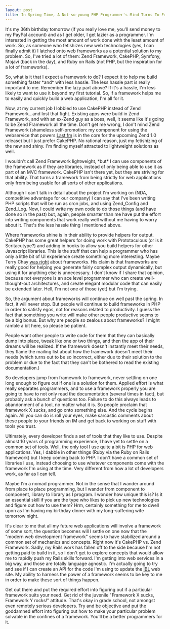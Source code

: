 ```yaml
--- 
layout: post
title: In Spring Time, A Not-so-young PHP Programmer's Mind Turns To Frameworks
---
```

<p>It's my 36th birthday tomorrow (if you really love me, you'll send money to my PayPal account) and as I get older, I get lazier as a programmer.  I'm interested in getting the most amount of work done with the least amount of work.  So, as someone who fetishizes new web technologies (yes, I can finally admit it) I latched onto web frameworks as a potential solution to my problem.  So, I've tried a lot of them:  Zend Framework, CakePHP, Symfony, Mojavi (back in the day), and Ruby on Rails (not PHP, but the inspiration for a lot of frameworks).
</p>
<p>
So, what is it that I expect a framework to do?  I expect it to help me build something faster *and* with less hassle.  The less hassle part is really important to me.  Remember the lazy part above?  If it's a hassle, I'm less likely to want to use it beyond my first tutorial.  So, if a framework helps me to easily and quickly build a web application, I'm all for it.</p>
<p>Now, at my current job I lobbied to use CakePHP instead of Zend Framework...and lost that fight.  Existing apps were build in Zend Framework, and with an ex-Zend guy as a boss, well, it seems like it's going to be Zend Framework all the time.  Don't get me wrong, I don't mind Zend Framework (shameless self-promotion: my component for using the webservice that powers <a href="http://last.fm">Last.fm</a> is in the core for the upcoming Zend 1.0 release) but I just prefer CakePHP.  No rational reason, just my fetishizing of the new and shiny.  I'm finding myself attracted to lightweight solutions as well.</p>
<p>I wouldn't call Zend Framework lightweight, *but* I can use components of the framework as if they are libraries, instead of only being able to use it as part of an MVC framework.  CakePHP isn't there yet, but they are striving for that ability.  That turns a framework from being strictly for web applications only from being usable for all sorts of other applications.</p>
<p>Although I can't talk in detail about the project I'm working on (NDA, competitive advantage for our company) I can say that I've been writing PHP scripts that will be run as cron jobs, and using Zend_Config and Zend_Log.  Now, I could write my own code to do those things (and have done so in the past) but, again, people smarter than me have put the effort into writing components that work really well without me having to worry about it.  That's the less hassle thing I mentioned above.</p>
<p>
Where frameworks shine is in their ability to provide helpers for output.  CakePHP has some great helpers for doing work with Prototaculous (or is it Scritacutype?) and adding in hooks to allow you build helpers for other Javascript libraries.  This is the stuff that can help a programmer who has only a little bit of UI experience create something more interesting.  Maybe Terry Chay <a href="http://terrychay.com/blog/article/why-frameworks-fail.shtml">was right</a> about frameworks.  His claim is that frameworks are really good for helping you generate fairly complex output dynamically, but using it for anything else is unnecessary.  I don't know if I share that opinion, because not everyone is an ace level programmer who can create well-thought-out architectures, and create elegant modular code that can easily be extended later.  Hell, I'm not one of those (yet) but I'm trying.</p>
<p>
So, the argument about frameworks will continue on well past the spring.  In fact, it will never stop.  But people will continue to build frameworks in PHP in order to satisfy egos, not for reasons related to productivity.  I guess the fact that something you write will make other people productive seems to be a big bonus.  But why are people so zealous about frameworks?  I might ramble a bit here, so please be patient.</p>
<p>
People want other people to write code for them that they can basically dump into place, tweak like one or two things, and then the app of their dreams will be realized.  If the framework doesn't instantly meet their needs, they flame the mailing list about how the framework doesn't meet their needs (which turns out to be so incorrect, either due to their solution to the problem or due to the fact that they can't be bothered to read the existing documentation.)</p>
<p>
So developers jump from framework to framework, never settling on one long enough to figure out if one is a solution for them.  Applied effort is what really separates programmers, and to use a framework properly you are going to have to not only read the documentation (several times in fact), but probably ask a bunch of questions too.  Failure to do this always leads to abandonment of a tool, no matter what it is.  So people proclaim that framework X sucks, and go onto something else.  And the cycle begins again.  All you can do is roll your eyes, make sarcastic comments about these people to your friends on IM and get back to working on stuff with tools you trust.</p>
<p>
Ultimately, every developer finds a set of tools that they like to use.  Despite almost 10 years of programming experience, I have yet to settle on a common set of tools.  Well, the only tool I use quite a bit is PHP for web applications.  Yes, I dabble in other things (Ruby via the Ruby on Rails framework) but I keep coming back to PHP.  I don't have a common set of libraries I use, instead choosing to use whatever components come with the framework I'm using at the time.  Very different from how a lot of developers work, as far as I can tell.
</p>
<p>Maybe I'm a nomad programmer.  Not in the sense that I wander around from place to place programming, but I wander from component to component, library to library as I program.  I wonder how unique this is?  Is it an essential skill if you are the type who likes to pick up new technologies and figure out how to use them?  Hrm, certainly something for me to dwell upon as I'm having my birthday dinner with my long-suffering wife tomorrow night.
</p>
<p>It's clear to me that all my future web applications will involve a framework of some sort, the question becomes will I settle on one now that the "modern web development framework" seems to have stabilized around a common set of mechanics and concepts.  Right now it's CakePHP vs. Zend Framework.  Sadly, my Rails work has fallen off to the side because I'm not getting paid to build in it, so I don't get to explore concepts that would allow me to rapidly push my Rails skills forward.  I'm getting into web services in a big way, and those are totally language agnostic.  I'm actually going to try and see if I can create an API for the code I'm using to update the <a href="http://www.ibl.org">IBL</a> web site.  My ability to harness the power of a framework seems to be key to me in order to make these sort of things happen.</p>
<p>Get out there and put the required effort into figuring out if a particular framework suits your need.  Get rid of the juvenile "Framework X sucks, Framework Y rocks!" attitude.  That's okay in grade school, not amongst even remotely serious developers.  Try and be objective and put the goddamned effort into figuring out how to make your particular problem solvable in the confines of a framework.  You'll be a better programmers for it.</p>
